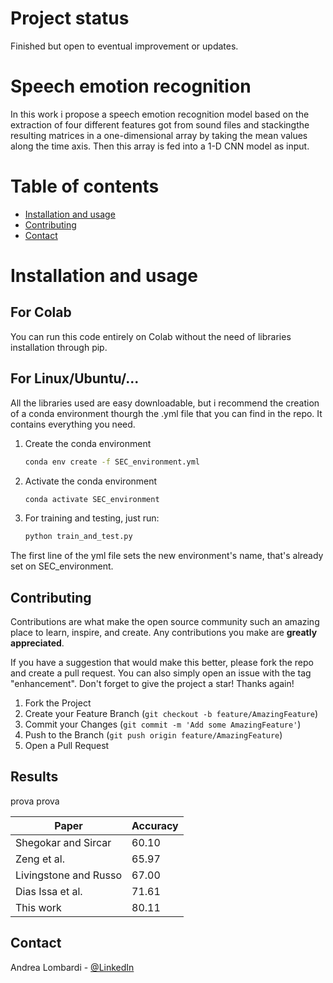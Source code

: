 # Project status
Finished but open to eventual improvement or updates.

# Speech emotion recognition

In this work i propose a speech emotion recognition model based on the extraction of four different features got from sound files and stackingthe resulting matrices in a one-dimensional array by taking the mean values along the time axis. Then this array is fed into a 1-D CNN model as input.


# Table of contents

- [Installation and usage](#installation-and-usage)
- [Contributing](#contributing)
- [Contact](#Contact)

# Installation and usage

## For Colab
You can run this code entirely on Colab without the need of libraries installation through pip.

## For Linux/Ubuntu/...
All the libraries used are easy downloadable, but i recommend the creation of a conda environment thourgh the .yml file that you can find in the repo. It contains everything you need.

1. Create the conda environment
     ```sh
     conda env create -f SEC_environment.yml
     ```
2. Activate the conda environment
     ```sh
     conda activate SEC_environment
     ```
1. For training and testing, just run:
     ```sh
     python train_and_test.py
     ```
The first line of the yml file sets the new environment's name, that's already set on SEC_environment.

## Contributing

Contributions are what make the open source community such an amazing place to learn, inspire, and create. Any contributions you make are **greatly appreciated**.

If you have a suggestion that would make this better, please fork the repo and create a pull request. You can also simply open an issue with the tag "enhancement".
Don't forget to give the project a star! Thanks again!

1. Fork the Project
2. Create your Feature Branch (`git checkout -b feature/AmazingFeature`)
3. Commit your Changes (`git commit -m 'Add some AmazingFeature'`)
4. Push to the Branch (`git push origin feature/AmazingFeature`)
5. Open a Pull Request

## Results
prova prova

| **Paper**             	| **Accuracy** 	|
|-----------------------	|--------------	|
| Shegokar and Sircar   	| 60.10        	|
| Zeng et al.           	| 65.97        	|
| Livingstone and Russo 	| 67.00        	|
| Dias Issa et al.      	| 71.61        	|
| This work             	| 80.11        	|

<!-- CONTACT -->
## Contact

Andrea Lombardi - [@LinkedIn](https://www.linkedin.com/in/andrea-lombardi/)
